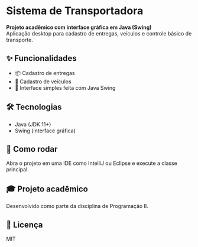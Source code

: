 # Sistema de Transportadora

**Projeto acadêmico com interface gráfica em Java (Swing)**  
Aplicação desktop para cadastro de entregas, veículos e controle básico de transporte.

## ✨ Funcionalidades

- 📦 Cadastro de entregas
- 🚚 Cadastro de veículos
- 🧾 Interface simples feita com Java Swing

## 🛠 Tecnologias

- Java (JDK 11+)
- Swing (interface gráfica)

## 🚀 Como rodar

Abra o projeto em uma IDE como IntelliJ ou Eclipse e execute a classe principal.

## 🎓 Projeto acadêmico

Desenvolvido como parte da disciplina de Programação II.

## 📄 Licença

MIT
